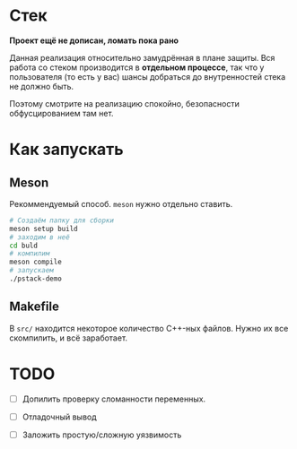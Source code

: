 # Стек

**Проект ещё не дописан, ломать пока рано**

Данная реализация относительно замудрённая в плане защиты. Вся работа со стеком
производится в **отдельном процессе**, так что у пользователя (то есть у вас)
шансы добраться до внутренностей стека не должно быть.

Поэтому смотрите на реализацию спокойно, безопасности обфусцированием там нет.

<!--
TODO: какой из них сложный?
# Баги

## Баг простой

Для его нахождения требуется простое написание тестов. Демка есть в `src/sample.c`.
Там же есть вывод ошибок и подобное.

## Баг сложный

Он всё-таки связан с многопроцессовостью, но не связан с нюансами реализации. Дальше сами.
-->

# Как запускать

## Meson

Рекоммендуемый способ. `meson` нужно отдельно ставить.

```bash
# Создаём папку для сборки
meson setup build
# заходим в неё
cd buld
# компилим
meson compile
# запускаем
./pstack-demo
```

## Makefile

В `src/` находится некоторое количество C++-ных файлов.
Нужно их все скомпилить, и всё заработает.

# TODO

 -[ ] Допилить проверку сломанности переменных.
 -[ ] Отладочный вывод
 -[ ] Заложить простую/сложную уязвимость


